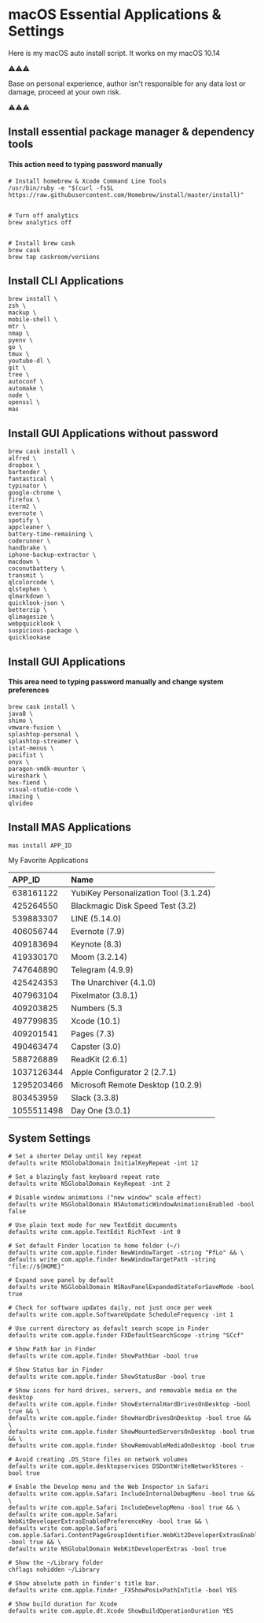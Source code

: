 # macOS Essential Applications & Settings



Here is my macOS auto install script. It works on my macOS 10.14

⚠️⚠️⚠️ 

Base on personal experience, author isn't responsible for any data lost or damage, proceed at your own risk.

⚠️⚠️⚠️


## Install essential package manager & dependency tools

#### This action need to typing password manually
  
```
# Install homebrew & Xcode Command Line Tools
/usr/bin/ruby -e "$(curl -fsSL https://raw.githubusercontent.com/Homebrew/install/master/install)"


# Turn off analytics
brew analytics off


# Install brew cask
brew cask
brew tap caskroom/versions
```

## Install CLI Applications

```
brew install \
zsh \
mackup \
mobile-shell \
mtr \
nmap \
pyenv \
go \
tmux \
youtube-dl \
git \
tree \
autoconf \
automake \
node \
openssl \
mas
```



## Install GUI Applications without password

```
brew cask install \
alfred \
dropbox \
bartender \
fantastical \
typinator \
google-chrome \
firefox \
iterm2 \
evernote \
spotify \
appcleaner \
battery-time-remaining \
coderunner \
handbrake \
iphone-backup-extractor \
macdown \
coconutbattery \
transmit \
qlcolorcode \
qlstephen \
qlmarkdown \
quicklook-json \
betterzip \
qlimagesize \
webpquicklook \
suspicious-package \
quicklookase
```

## Install GUI Applications

#### This area need to typing password manually and change system preferences

```
brew cask install \
java8 \
shimo \
vmware-fusion \
splashtop-personal \
splashtop-streamer \
istat-menus \
pacifist \
onyx \
paragon-vmdk-mounter \
wireshark \
hex-fiend \
visual-studio-code \
imazing \
qlvideo
```

## Install MAS Applications

```
mas install APP_ID
```

My Favorite Applications

| APP_ID   | Name                                |
| :------- | :---------------------------------- |
|638161122 |YubiKey Personalization Tool (3.1.24)|
|425264550 |Blackmagic Disk Speed Test (3.2)     |
|539883307 |LINE (5.14.0)                        |
|406056744 |Evernote (7.9)                       |
|409183694 |Keynote (8.3)                        |
|419330170 |Moom (3.2.14)                        |
|747648890 |Telegram (4.9.9)                     |
|425424353 |The Unarchiver (4.1.0)               |
|407963104 |Pixelmator (3.8.1)                   |
|409203825 |Numbers (5.3                         |
|497799835 |Xcode (10.1)                         |
|409201541 |Pages (7.3)                          |
|490463474 |Capster (3.0)                        |
|588726889 |ReadKit (2.6.1)                      |
|1037126344 |Apple Configurator 2 (2.7.1)        |
|1295203466 |Microsoft Remote Desktop (10.2.9)   |
|803453959  |Slack (3.3.8)                       |
|1055511498 |Day One (3.0.1)                     |


## System Settings

```
# Set a shorter Delay until key repeat		
defaults write NSGlobalDomain InitialKeyRepeat -int 12

# Set a blazingly fast keyboard repeat rate
defaults write NSGlobalDomain KeyRepeat -int 2

# Disable window animations ("new window" scale effect)
defaults write NSGlobalDomain NSAutomaticWindowAnimationsEnabled -bool false

# Use plain text mode for new TextEdit documents
defaults write com.apple.TextEdit RichText -int 0

# Set default Finder location to home folder (~/)
defaults write com.apple.finder NewWindowTarget -string "PfLo" && \
defaults write com.apple.finder NewWindowTargetPath -string "file://${HOME}"

# Expand save panel by default
defaults write NSGlobalDomain NSNavPanelExpandedStateForSaveMode -bool true

# Check for software updates daily, not just once per week
defaults write com.apple.SoftwareUpdate ScheduleFrequency -int 1

# Use current directory as default search scope in Finder
defaults write com.apple.finder FXDefaultSearchScope -string "SCcf"

# Show Path bar in Finder
defaults write com.apple.finder ShowPathbar -bool true

# Show Status bar in Finder
defaults write com.apple.finder ShowStatusBar -bool true

# Show icons for hard drives, servers, and removable media on the desktop
defaults write com.apple.finder ShowExternalHardDrivesOnDesktop -bool true && \
defaults write com.apple.finder ShowHardDrivesOnDesktop -bool true && \
defaults write com.apple.finder ShowMountedServersOnDesktop -bool true && \
defaults write com.apple.finder ShowRemovableMediaOnDesktop -bool true

# Avoid creating .DS_Store files on network volumes
defaults write com.apple.desktopservices DSDontWriteNetworkStores -bool true

# Enable the Develop menu and the Web Inspector in Safari
defaults write com.apple.Safari IncludeInternalDebugMenu -bool true && \
defaults write com.apple.Safari IncludeDevelopMenu -bool true && \
defaults write com.apple.Safari WebKitDeveloperExtrasEnabledPreferenceKey -bool true && \
defaults write com.apple.Safari com.apple.Safari.ContentPageGroupIdentifier.WebKit2DeveloperExtrasEnabled -bool true && \
defaults write NSGlobalDomain WebKitDeveloperExtras -bool true

# Show the ~/Library folder
chflags nohidden ~/Library

# Show absolute path in finder's title bar. 
defaults write com.apple.finder _FXShowPosixPathInTitle -bool YES

# Show build duration for Xcode
defaults write com.apple.dt.Xcode ShowBuildOperationDuration YES
```


